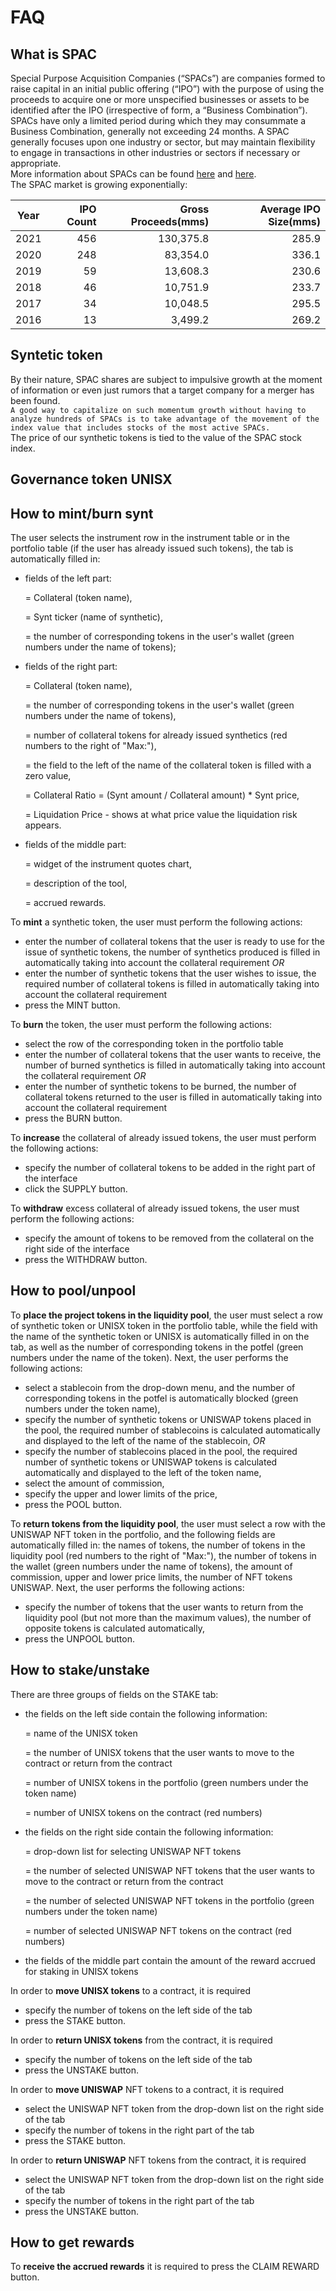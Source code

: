 # FAQ
## What is SPAC
Special Purpose Acquisition Companies (“SPACs”) are companies formed to raise capital in an initial public offering (“IPO”) with the purpose of using the proceeds to acquire one or more unspecified businesses or assets to be identified after the IPO (irrespective of form, a “Business Combination”). 
SPACs have only a limited period during which they may consummate a Business Combination, generally not exceeding 24 months. 
A SPAC generally focuses upon one industry or sector, but may maintain flexibility to engage in transactions in other industries or sectors if necessary or appropriate.<br>
More information about SPACs can be found [here](https://spac.guide/spacbasics/) and [here](https://www.spacanalytics.com/).<br>
The SPAC market is growing exponentially:

|Year|IPO Count|Gross Proceeds(mms)|Average IPO Size(mms)|
|:--:|--------:|------------------:|--------------------:|
|2021|      456|          130,375.8|                285.9|
|2020|      248|           83,354.0|                336.1|
|2019|       59|           13,608.3|                230.6|
|2018|       46|           10,751.9|                233.7|
|2017|       34|           10,048.5|                295.5|
|2016|       13|            3,499.2|                269.2|


## Syntetic token
By their nature, SPAC shares are subject to impulsive growth at the moment of information or even just rumors that a target company for a merger has been found.<br>
`A good way to capitalize on such momentum growth without having to analyze hundreds of SPACs is to take advantage of the movement of the index value that includes stocks of the most active SPACs.`<br>
The price of our synthetic tokens is tied to the value of the SPAC stock index.

## Governance token UNISX

## How to mint/burn synt
The user selects the instrument row in the instrument table or in the portfolio table (if the user has already issued such tokens), the tab is automatically filled in:

- fields of the left part:

   = Collateral (token name),

   = Synt ticker (name of synthetic),

   = the number of corresponding tokens in the user's wallet (green numbers under the name of tokens);

- fields of the right part:

   = Collateral (token name),

   = the number of corresponding tokens in the user's wallet (green numbers under the name of tokens),

   = number of collateral tokens for already issued synthetics (red numbers to the right of "Max:"),

   = the field to the left of the name of the collateral token is filled with a zero value,

   = Collateral Ratio = (Synt amount / Collateral amount) * Synt price,

   = Liquidation Price - shows at what price value the liquidation risk appears.

- fields of the middle part:

   = widget of the instrument quotes chart,

   = description of the tool,

   = accrued rewards.

To **mint** a synthetic token, the user must perform the following actions:
- enter the number of collateral tokens that the user is ready to use for the issue of synthetic tokens, the number of synthetics produced is filled in automatically taking into account the collateral requirement
    *OR*
- enter the number of synthetic tokens that the user wishes to issue, the required number of collateral tokens is filled in automatically taking into account the collateral requirement
- press the MINT button.

To **burn** the token, the user must perform the following actions:
- select the row of the corresponding token in the portfolio table
- enter the number of collateral tokens that the user wants to receive, the number of burned synthetics is filled in automatically taking into account the collateral requirement 
    *OR*
- enter the number of synthetic tokens to be burned, the number of collateral tokens returned to the user is filled in automatically taking into account the collateral requirement
- press the BURN button.

To **increase** the collateral of already issued tokens, the user must perform the following actions:
- specify the number of collateral tokens to be added in the right part of the interface
- click the SUPPLY button.

To **withdraw** excess collateral of already issued tokens, the user must perform the following actions:
- specify the amount of tokens to be removed from the collateral on the right side of the interface
- press the WITHDRAW button.

## How to pool/unpool
To **place the project tokens in the liquidity pool**, the user must select a row of synthetic token or UNISX token in the portfolio table, while the field with the name of the synthetic token or UNISX is automatically filled in on the tab, as well as the number of corresponding tokens in the potfel (green numbers under the name of the token). Next, the user performs the following actions:
- select a stablecoin from the drop-down menu, and the number of corresponding tokens in the potfel is automatically blocked (green numbers under the token name),
- specify the number of synthetic tokens or UNISWAP tokens placed in the pool, the required number of stablecoins is calculated automatically and displayed to the left of the name of the stablecoin,
    *OR*
- specify the number of stablecoins placed in the pool, the required number of synthetic tokens or UNISWAP tokens is calculated automatically and displayed to the left of the token name,
- select the amount of commission,
- specify the upper and lower limits of the price,
- press the POOL button.

To **return tokens from the liquidity pool**, the user must select a row with the UNISWAP NFT token in the portfolio, and the following fields are automatically filled in: the names of tokens, the number of tokens in the liquidity pool (red numbers to the right of "Max:"), the number of tokens in the wallet (green numbers under the name of tokens), the amount of commission, upper and lower price limits, the number of NFT tokens UNISWAP. Next, the user performs the following actions:
- specify the number of tokens that the user wants to return from the liquidity pool (but not more than the maximum values), the number of opposite tokens is calculated automatically,
- press the UNPOOL button.

## How to stake/unstake
There are three groups of fields on the STAKE tab:

- the fields on the left side contain the following information: 

    = name of the UNISX token
    
    = the number of UNISX tokens that the user wants to move to the contract or return from the contract
    
    = number of UNISX tokens in the portfolio (green numbers under the token name)
    
    = number of UNISX tokens on the contract (red numbers)
    
- the fields on the right side contain the following information:
    
    = drop-down list for selecting UNISWAP NFT tokens
    
    = the number of selected UNISWAP NFT tokens that the user wants to move to the contract or return from the contract
    
    = the number of selected UNISWAP NFT tokens in the portfolio (green numbers under the token name)
    
    = number of selected UNISWAP NFT tokens on the contract (red numbers)

- the fields of the middle part contain the amount of the reward accrued for staking in UNISX tokens

In order to **move UNISX tokens** to a contract, it is required 
- specify the number of tokens on the left side of the tab
- press the STAKE button. 

In order to **return UNISX tokens** from the contract, it is required 
- specify the number of tokens on the left side of the tab
- press the UNSTAKE button. 

In order to **move UNISWAP** NFT tokens to a contract, it is required
- select the UNISWAP NFT token from the drop-down list on the right side of the tab
- specify the number of tokens in the right part of the tab
- press the STAKE button. 

In order to **return UNISWAP** NFT tokens from the contract, it is required 
- select the UNISWAP NFT token from the drop-down list on the right side of the tab
- specify the number of tokens in the right part of the tab
- press the UNSTAKE button.

## How to get rewards
To **receive the accrued rewards** it is required to press the CLAIM REWARD button.
